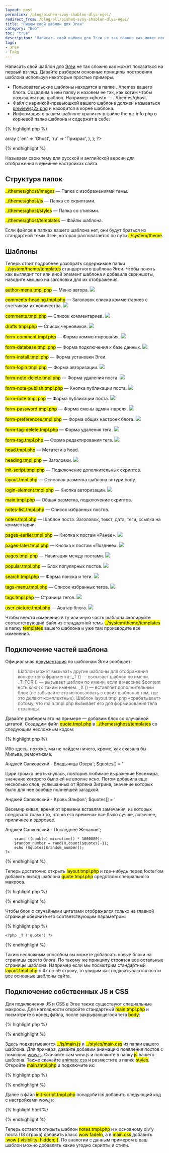 ```yaml
---
layout: post
permalink: /blog/pishem-svoy-shablon-dlya-egei/
redirect_from: /blog/all/pishem-svoy-shablon-dlya-egei/
title: "Пишем свой шаблон для Эгеи"
category: "Веб"
toc: "true"
description: "Написать свой шаблон для Эгеи не так сложно как может показаться на первый взгляд. Давайте разберем основные принципы построения шаблона используя некоторые простые примеры."
tags:
- Эгея
- Гайд
---
```


Написать свой шаблон для [Эгеи](http://blogengine.ru) не так сложно как может показаться на первый взгляд. Давайте разберем основные принципы построения шаблона используя некоторые простые примеры.

* Пользовательские шаблоны находятся в папке ../themes вашего блога. Создадим в ней папку и назовем ее так, как хотим чтобы назывался наш шаблон. Например «ghost» — ../themes/ghost.
* Файл с каринкой-превьюшкой вашего шаблона должен называться preview@2x.png и находится в корне шаблона.
* Информация о вашем шаблоне хранится в файле theme-info.php в корневой папке шаблона и содержит в себе:

{% highlight php %}
<?php return array (
    'display_name' => array (
        'en' => 'Ghost',
        'ru' => 'Призрак',
    ),
); ?>
{% endhighlight %}

Называем свою тему для русской и английской версии для отображения в ~~админке~~ настройках сайта.

## Структура папок

<div block>
<p><mark>../themes/ghost/images</mark> — Папка с изображениями темы.</p>
<p><mark>../themes/ghost/js</mark> — Папка со скриптами.</p>
<p><mark>../themes/ghost/styles</mark> — Папка со стилями.</p>
<p><mark>../themes/ghost/templates</mark> — Файлы шаблона.</p>
</div>

Если файлов в папках вашего шаблона нет, они будут браться из стандартной темы Эгеи, которая располагается по пути <mark>../system/theme</mark>.

## Шаблоны

Теперь стоит подробнее разобрать содержимое папки <mark>../system/theme/templates</mark> стандартного шаблона Эгеи. Чтобы понять как выглядит тот или иной элемент шаблона я добавила скриншоты, наводите мышью на заголовки для их отображения.

<div base>
<p pic><mark>author-menu.tmpl.php</mark> — Меню автора.
<img src="http://i.imgur.com/Xixlisq.png"/></p>
<p pic><mark>comments-heading.tmpl.php</mark> — Заголовок списка комментариев с счетчиком их количества.
<img src="http://i.imgur.com/j4FJTYb.png"/></p>
<p pic><mark>comments.tmpl.php</mark> — Список комментариев.
<img src="http://i.imgur.com/aBRjPgN.png"/></p>
<p pic><mark>drafts.tmpl.php</mark> — Список черновиков.
<img src="http://i.imgur.com/y5rRFnl.png"/></p>
<p pic><mark>form-comment.tmpl.php</mark> — Форма комментирования.
<img src="http://i.imgur.com/k9i1Fiq.png"/></p>
<p pic><mark>form-database.tmpl.php</mark> — Форма подключения к базе данных.
<img src="http://i.imgur.com/yLs600v.png"/></p>
<p pic><mark>form-install.tmpl.php</mark> — Форма установки Эгеи.</p>
<p pic><mark>form-login.tmpl.php</mark> — Форма авторизации.
<img src="http://i.imgur.com/s25cnt0.png"/></p>
<p pic><mark>form-note-delete.tmpl.php</mark> — Форма удаления поста.
<img src="http://i.imgur.com/9odhCTC.png"/></p>
<p pic><mark>form-note-publish.tmpl.php</mark> — Кнопка публикации поста.
<img src="http://i.imgur.com/Oteslpu.png"/></p>
<p pic><mark>form-note.tmpl.php</mark> — Форма публикации поста.
<img src="http://i.imgur.com/YibeAcF.png"/></p>
<p pic><mark>form-password.tmpl.php</mark> — Форма смены админ-пароля.
<img src="http://i.imgur.com/E6Y6Hdk.png"/></p>
<p pic><mark>form-preferences.tmpl.php</mark> — Форма общих настроек блога.
<img src="http://i.imgur.com/TT6aEAI.png"/></p>
<p pic><mark>form-tag-delete.tmpl.php</mark> — Форма удаления тега.
<img src="http://i.imgur.com/qnX41i4.png"/></p>
<p pic><mark>form-tag.tmpl.php</mark> — Форма редактирования тега.
<img src="http://i.imgur.com/hSugesE.png"/></p>
<p pic><mark>head.tmpl.php</mark> — Метатеги в head.</p>
<p pic><mark>heading.tmpl.php</mark> — Заголовки.
<img src="http://i.imgur.com/ErKitlN.png"/></p>
<p pic><mark>init-script.tmpl.php</mark> — Подключение дополнительных скриптов.</p>
<p pic><mark>layout.tmpl.php</mark> — Основная разметка шаблона внтури body.</p>
<p pic><mark>login-element.tmpl.php</mark> — Кнопка авторизации.
<img src="http://i.imgur.com/n6AasoE.png"/></p>
<p pic><mark>main.tmpl.php</mark> — Общая разметка, подключение скриптов.</p>
<p pic><mark>notes-list.tmpl.php</mark> — Список избранных постов.</p>
<p pic><mark>notes.tmpl.php</mark> — Шаблон поста. Заголовок, текст, дата, теги, ссылка на комментарии.</p>
<p pic><mark>pages-earlier.tmpl.php</mark> — Кнопка к постам «Ранее».
<img src="http://i.imgur.com/Wjgz62o.png"/></p>
<p pic><mark>pages-later.tmpl.php</mark> — Кнопка к постам «Позднее».
<img src="http://i.imgur.com/g0uovmp.png"/></p>
<p pic><mark>pages.tmpl.php</mark> — Навигация между постами.
<img src="http://i.imgur.com/wFFluuo.png"/></p>
<p pic><mark>popular.tmpl.php</mark> — Блок популярных постов.
<img src="http://i.imgur.com/ZEmPi29.png"/></p>
<p pic><mark>search.tmpl.php</mark> — Форма поиска и теги.
<img src="http://i.imgur.com/P7mrga1.png"/></p>
<p pic><mark>tags-menu.tmpl.php</mark> — Список избранных тегов.
<img src="http://i.imgur.com/RHERlFp.png"/></p>
<p pic><mark>tags.tmpl.php</mark> — Страница тегов.
<img src="http://i.imgur.com/t5bEc9V.png"/></p>
<p pic><mark>user-picture.tmpl.php</mark> — Аватар блога.
<img src="http://i.imgur.com/e65kuj9.png"/></p>
</div>

Чтобы внести изменения в ту или иную часть шаблона скопируйте соответствующий файл из стандартной темы <mark>../system/theme/templates</mark> в папку <mark>templates</mark> вашего шаблона и уже там производите все изменения.

## Подключение частей шаблона

Официальная [документация](https://docs.google.com/document/d/1yn7KCHq47oli7IH--skhymjjj2OSlXjcyGOxZ2ZEPeA/edit#heading=h.j2h2wr6xhlie) по шаблонам Эгеи сообщает:

> Шаблон может вызывать другие шаблоны для отображения конкретного фрагмента:
> _T () — вызывает шаблон по имени.
> _T_FOR () — вызывает шаблон по имени, если в массиве $content есть ключ с таким именем.
> _X () — вставляет дополнительный блок (не забывайте это использовать в своих шаблонах там, где это делают комплектные).
> Шаблон layout.tmpl.php «срабатывает» потому, что main.tmpl.php вызывает его для формирования тела страницы.

Давайте разберем это на примере — добавим блок со случайной цитатой. Создадим файл <mark>quote.tmpl.php</mark> в <mark>../themes/ghost/templates</mark> со следующим несложным кодом:

{% highlight php %}
<div class="e2-quote">
    <?php
        $quotes[] = '
        <p>Ибо здесь, похоже, мы не найдем ничего, кроме, как сказала бы Мильва, ремонтизма.</p>
        <span>Анджей Сапковский - Владычица Озера</span>';
        $quotes[] = '
        <p>Цири громко чертыхнулась, повторив любимое выражение Весемира, значение которого было ей не вполне ясно. Потом добавила еще несколько слов, услышанных от Ярпена Зигрина, значение которых было для нее вообще полнейшей загадкой.</p>
        <span>Анджей Сапковский - Кровь Эльфов</span>';
        $quotes[] = '
        <p>Весемир кивал, время от времени вставляя замечания, из которых следовало только то, что «в его времена» все было лучше, логичнее, приличнее и здоровее.</p>
        <span>Анджей Сапковский - Последнее Желание</span>';

        srand ((double) microtime() * 1000000);
        $random_number = rand(0,count($quotes)-1);
        echo ($quotes[$random_number]);
    ?>
</div>
{% endhighlight %}

Теперь достаточно открыть <mark>layout.tmpl.php</mark> и где-нибудь перед footer’ом добавить вывод шаблона <mark>quote.tmpl.php</mark> средством специального макроса.

{% highlight php %}
<?php _T ('quote') ?>
{% endhighlight %}

Чтобы блок с случайными цитатами отображался только на главной странице оберните его соответствующим параметром:

{% highlight php %}
<?php if ($content['class'] == 'frontpage') { ?>
    <?php _T ('quote') ?>
<?php } ?>
{% endhighlight %}

Таким несложным способом вы можете добавлять новые блоки на страницы своего блога. По такому же принципу строятся все остальные страницы шаблона. Например если мы посмотрим стандартный <mark>layout.tmpl.php</mark> с 47 по 59 строку, то увидим как подхватываются почти все основные шаблоны сайта.

## Подключение собственных JS и CSS

Для подключения JS и CSS в Эгее также существуют специальные макросы. Для наглядности откройте стандартный <mark>main.tmpl.php</mark> и посмотрите в конец файла, после закрывающегося тега <mark>body</mark>:

{% highlight php %}
<?php _CSS ('main') ?>
<?php _JS ('main') ?>
{% endhighlight %}

Здесь подхватываются <mark>../js/main.js</mark> и <mark>../styles/main.css</mark> из папки вашего шаблона. Для примера, давайте добавим анимацию появления постов с помощью [wow.js](https://github.com/matthieua/WOW). Скачайте сам wow.js и положите в папку <mark>js</mark> вашего шаблона. Также скачайте [animate.css](https://github.com/daneden/animate.css) и разместите в папке <mark>styles</mark>. Откройте <mark>main.tmpl.php</mark> и подключите их:

{% highlight php %}
<?php _CSS ('animate') ?>
<?php _JS ('wow') ?>
{% endhighlight %}

Далее в файл <mark>init-script.tmpl.php</mark> понадобится добавить следующий код с настройками wow.js:

{% highlight html %}
<script type="text/javascript">
    var wow = new WOW(
        {
            boxClass: 'wow',
            animateClass: 'animated',
            offset: 0,
            mobile: true,
            live: true,
            callback: function(box) {
            },
            scrollContainer: null
        }
    );
    wow.init();
</script>
{% endhighlight %}

Теперь остается открыть шаблон <mark>notes.tmpl.php</mark> и к основному div’у поста (18 строка) добавить класс <mark>wow fadeIn</mark>, а в <mark>main.css</mark> добавить <mark>.wow { visibility: hidden; }</mark>. По аналогии с данным примером в ваш шаблон можно добавлять какие угодно скрипты и стили.